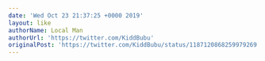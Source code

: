 ```yaml
---
date: 'Wed Oct 23 21:37:25 +0000 2019'
layout: like
authorName: Local Man
authorUrl: 'https://twitter.com/KiddBubu'
originalPost: 'https://twitter.com/KiddBubu/status/1187120868259979269'
---
```


